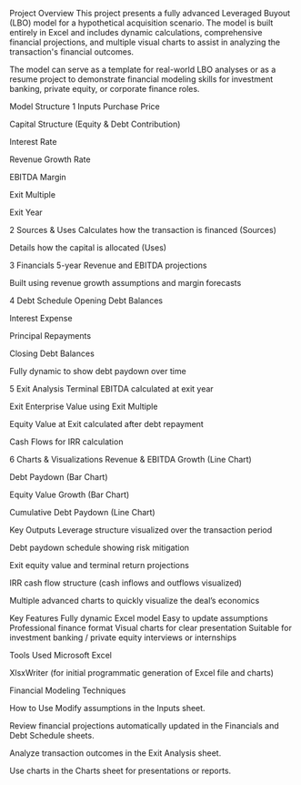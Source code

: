 Project Overview
This project presents a fully advanced Leveraged Buyout (LBO) model for a hypothetical acquisition scenario. The model is built entirely in Excel and includes dynamic calculations, comprehensive financial projections, and multiple visual charts to assist in analyzing the transaction's financial outcomes.

The model can serve as a template for real-world LBO analyses or as a resume project to demonstrate financial modeling skills for investment banking, private equity, or corporate finance roles.

Model Structure
1 Inputs
Purchase Price

Capital Structure (Equity & Debt Contribution)

Interest Rate

Revenue Growth Rate

EBITDA Margin

Exit Multiple

Exit Year

2️ Sources & Uses
Calculates how the transaction is financed (Sources)

Details how the capital is allocated (Uses)

3️ Financials
5-year Revenue and EBITDA projections

Built using revenue growth assumptions and margin forecasts

4️ Debt Schedule
Opening Debt Balances

Interest Expense

Principal Repayments

Closing Debt Balances

Fully dynamic to show debt paydown over time

5️ Exit Analysis
Terminal EBITDA calculated at exit year

Exit Enterprise Value using Exit Multiple

Equity Value at Exit calculated after debt repayment

Cash Flows for IRR calculation

6️ Charts & Visualizations
Revenue & EBITDA Growth (Line Chart)

Debt Paydown (Bar Chart)

Equity Value Growth (Bar Chart)

Cumulative Debt Paydown (Line Chart)

Key Outputs
Leverage structure visualized over the transaction period

Debt paydown schedule showing risk mitigation

Exit equity value and terminal return projections

IRR cash flow structure (cash inflows and outflows visualized)

Multiple advanced charts to quickly visualize the deal’s economics

Key Features
 Fully dynamic Excel model
 Easy to update assumptions
 Professional finance format
 Visual charts for clear presentation
 Suitable for investment banking / private equity interviews or internships

Tools Used
Microsoft Excel

XlsxWriter (for initial programmatic generation of Excel file and charts)

Financial Modeling Techniques

How to Use
Modify assumptions in the Inputs sheet.

Review financial projections automatically updated in the Financials and Debt Schedule sheets.

Analyze transaction outcomes in the Exit Analysis sheet.

Use charts in the Charts sheet for presentations or reports.
